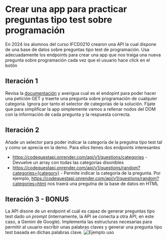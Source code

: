 # Crear una app para practicar preguntas tipo test sobre programación

En 2024 los alumnos del curso IFCD0210 crearon una API la cual dispone de una base de datos sobre preguntas tipo test de programación.
Usa adecuadamente los endpoints para crear una app que nos traiga una nueva pregunta sobre programación cada vez que el usuario hace click en el botón

## Iteración 1

Revisa la [documentación](https://codequestapi.onrender.com) y averigua cual es el endopint para poder hacer una petición GET y traerte una pregunta sobre programación de cualquier categoría. Ignora por tanto el selector de categorías de la solución. Fíjate que para simplificar la app simplemente vamos a rellenar nodos del DOM con la información de cada pregunta y la respuesta correcta.

## Iteración 2

Añade un selector para poder indicar la categoría de la pregutna tipo test tal y como se aprecia en la demo. Para ellos tienes dos endpoints interesantes

- https://codequestapi.onrender.com/api/v1/questions/categories - Devuelve un array con todas las categorías disonibles
- https://codequestapi.onrender.com/api/v1/questions/random?categories={category} - Permite indicar la categoría de la pregunta. Por ejemplo, https://codequestapi.onrender.com/api/v1/questions/random?categories=html nos traerá una pregutna de la base de datos en HTML

## Iteración 3 - BONUS

La API disone de un endpoint el cuál es capaz de generar preguntas tipo test dado un _prompt_ (internamente, la API se conecta a otra API, en este caso, a Gemini de Google). Implementa las estructuras necesarias para permitir al usuario escribir unas palabras claves y generar una pregunta tipo test basada en dichas palabras clave. ![Ejemplo uso](https://oscarm.tinytake.com/media/174c4c3?filename=1744178589153_TinyTake09-04-2025-08-03-01_638797753861259388.png&sub_type=thumbnail_preview&type=attachment&width=1200&height=721)

